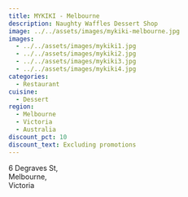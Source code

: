 ```yaml
---
title: MYKIKI - Melbourne
description: Naughty Waffles Dessert Shop
image: ../../assets/images/mykiki-melbourne.jpg
images:
  - ../../assets/images/mykiki1.jpg
  - ../../assets/images/mykiki2.jpg
  - ../../assets/images/mykiki3.jpg
  - ../../assets/images/mykiki4.jpg
categories:
  - Restaurant
cuisine:
  - Dessert
region:
  - Melbourne
  - Victoria
  - Australia
discount_pct: 10
discount_text: Excluding promotions
---
```

6 Degraves St,\
Melbourne,\
Victoria
